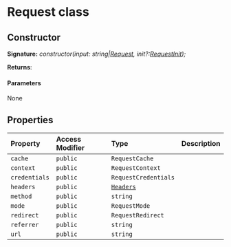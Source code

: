 # Request class










## Constructor


**Signature:** _constructor(input: string|[Request](../../web-apis.api/class/request.md), init?:[RequestInit](../../web-apis.api/interface/requestinit.md));_

**Returns**: 



#### Parameters
None


## Properties

| Property	   | Access Modifier | Type	| Description|
|:-------------|:----|:-------|:-----------|
|`cache`     | `public` | `RequestCache` |  |
|`context`     | `public` | `RequestContext` |  |
|`credentials`     | `public` | `RequestCredentials` |  |
|`headers`     | `public` | [`Headers`](../../web-apis.api/class/headers.md) |  |
|`method`     | `public` | `string` |  |
|`mode`     | `public` | `RequestMode` |  |
|`redirect`     | `public` | `RequestRedirect` |  |
|`referrer`     | `public` | `string` |  |
|`url`     | `public` | `string` |  |







